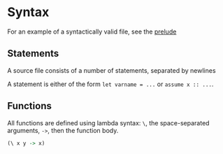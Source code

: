 # Syntax

For an example of a syntactically valid file, see the [prelude](prelude)

## Statements

A source file consists of a number of statements, separated by newlines

A statement is either of the form `let varname = ...` or `assume x :: ...`.

## Functions

All functions are defined using lambda syntax: `\`, the space-separated arguments, `->`, then the function body.

```haskell
(\ x y -> x)
```
